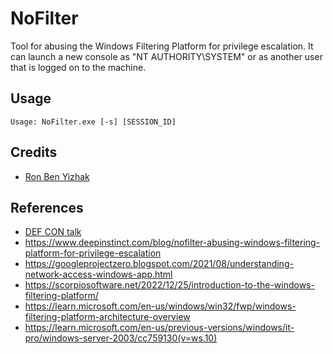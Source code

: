 # NoFilter
Tool for abusing the Windows Filtering Platform for privilege escalation. It can launch a new console as "NT AUTHORITY\SYSTEM" or as another user that is logged on to the machine.

## Usage

    Usage: NoFilter.exe [-s] [SESSION_ID]

## Credits

* [Ron Ben Yizhak](https://twitter.com/RonB_Y)

## References

* [DEF CON talk](https://www.youtube.com/watch?v=73z3-j9uGis)
* https://www.deepinstinct.com/blog/nofilter-abusing-windows-filtering-platform-for-privilege-escalation
* https://googleprojectzero.blogspot.com/2021/08/understanding-network-access-windows-app.html
* https://scorpiosoftware.net/2022/12/25/introduction-to-the-windows-filtering-platform/
* https://learn.microsoft.com/en-us/windows/win32/fwp/windows-filtering-platform-architecture-overview
* https://learn.microsoft.com/en-us/previous-versions/windows/it-pro/windows-server-2003/cc759130(v=ws.10)
